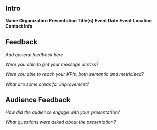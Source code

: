 ## Intro

**Name**
**Organization**
**Presentation Title(s)**
**Event Date**
**Event Location**
**Contact Info**

## Feedback

*Add general feedback here*

*Were you able to get your message across?*

*Were you able to reach your KPIs, both semantic and metricized?*

*What are some areas for improvement?*

## Audience Feedback

*How did the audience engage with your presentation?*

*What questions were asked about the presentation?*